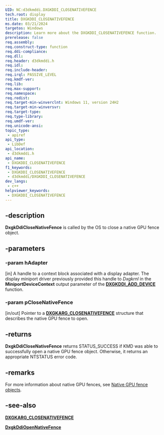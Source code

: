 ```yaml
---
UID: NC:d3dkmddi.DXGKDDI_CLOSENATIVEFENCE
tech.root: display
title: DXGKDDI_CLOSENATIVEFENCE
ms.date: 03/21/2024
targetos: Windows
description: Learn more about the DXGKDDI_CLOSENATIVEFENCE function.
prerelease: false
req.assembly: 
req.construct-type: function
req.ddi-compliance: 
req.dll: 
req.header: d3dkmddi.h
req.idl: 
req.include-header: 
req.irql: PASSIVE_LEVEL
req.kmdf-ver: 
req.lib: 
req.max-support: 
req.namespace: 
req.redist: 
req.target-min-winverclnt: Windows 11, version 24H2 
req.target-min-winversvr: 
req.target-type: 
req.type-library: 
req.umdf-ver: 
req.unicode-ansi: 
topic_type:
 - apiref
api_type:
 - LibDef
api_location:
 - d3dkmddi.h
api_name:
 - DXGKDDI_CLOSENATIVEFENCE
f1_keywords:
 - DXGKDDI_CLOSENATIVEFENCE
 - d3dkmddi/DXGKDDI_CLOSENATIVEFENCE
dev_langs:
 - c++
helpviewer_keywords:
 - DXGKDDI_CLOSENATIVEFENCE
---
```


## -description

**DxgkDdiCloseNativeFence** is called by the OS to close a native GPU fence object.

## -parameters

### -param hAdapter

[in] A handle to a context block associated with a display adapter. The display miniport driver previously provided this handle to *Dxgkrnl* in the **MiniportDeviceContext** output parameter of the [**DXGKDDI_ADD_DEVICE**](../dispmprt/nc-dispmprt-dxgkddi_add_device.md) function.

### -param pCloseNativeFence

[in/out] Pointer to a [**DXGKARG_CLOSENATIVEFENCE**](ns-d3dkmddi-dxgkarg_closenativefence.md) structure that describes the native GPU fence to open.

## -returns

**DxgkDdiCloseNativeFence** returns STATUS_SUCCESS if KMD was able to successfully open a native GPU fence object. Otherwise, it returns an appropriate NTSTATUS error code.

## -remarks

For more information about native GPU fences, see [Native GPU fence objects](/windows-hardware/drivers/display/native-gpu-fence-objects).

## -see-also

[**DXGKARG_CLOSENATIVEFENCE**](ns-d3dkmddi-dxgkarg_closenativefence.md)

[**DxgkDdiOpenNativeFence**](nc-d3dkmddi-dxgkddi_opennativefence.md)
